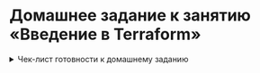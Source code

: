 # Домашнее задание к занятию «Введение в Terraform»

<details><summary>Чек-лист готовности к домашнему заданию</summary>

   1. Версия Terraform
      ![](https://github.com/Granit16/terraform_01/blob/main/terrafomr_version.png)
      
   1. Markdown renders **perfectly**.
   1. Extra item.

</details>
